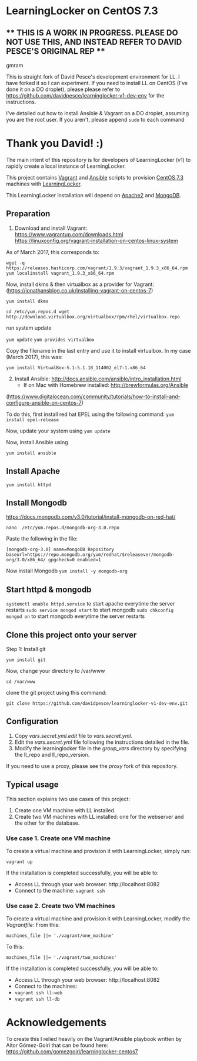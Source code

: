 # LearningLocker on CentOS 7.3

## ** THIS IS A WORK IN PROGRESS. PLEASE DO NOT USE THIS, AND INSTEAD REFER TO DAVID PESCE'S ORIGINAL REP **
 gmram

 This is straight fork of David Pesce's development environment for LL. I have forked it so I can experiment. If you need to install LL  on CentOS (I've done it on a DO droplet), please please refer to https://github.com/davidpesce/learninglocker-v1-dev-env for the instructions. 
 
 I've detailed out how to install Ansible & Vagrant on a DO droplet, assuming you are the root user. If you aren't, please append 
 `sudo` to each command

# Thank you David! :)


The main intent of this repository is for developers of LearningLocker (v1) to rapidly create a local instance of LearningLocker. 

This project contains [Vagrant](https://www.vagrantup.com/) and [Ansible](http://www.ansible.com/) scripts to provision [CentOS 7.3](https://www.centos.org/) machines with [LearningLocker](http://learninglocker.net/). 

This LearningLocker installation will depend on [Apache2](http://httpd.apache.org/) and [MongoDB](https://www.mongodb.org/).

## Preparation
1. Download and install Vagrant: https://www.vagrantup.com/downloads.html
https://linuxconfig.org/vagrant-installation-on-centos-linux-system

As of March 2017, this corresponds to:

`wget -q https://releases.hashicorp.com/vagrant/1.9.3/vagrant_1.9.3_x86_64.rpm
 yum localinstall vagrant_1.9.3_x86_64.rpm`

Now, install dkms & then virtualbox as a provider for Vagrant:
(https://jonathansblog.co.uk/installing-vagrant-on-centos-7)

`yum install dkms` 

`cd /etc/yum.repos.d
wget http://download.virtualbox.org/virtualbox/rpm/rhel/virtualbox.repo`

run system update

`yum update`
`yum provides virtualbox`

Copy the filename in the last entry and use it to install virtualbox. In my case (March 2017), this was:

`yum install VirtualBox-5.1-5.1.18_114002_el7-1.x86_64`


2. Install Ansible: http://docs.ansible.com/ansible/intro_installation.html
   * If on Mac with Homebrew installed: http://brewformulas.org/Ansible

(https://www.digitalocean.com/community/tutorials/how-to-install-and-configure-ansible-on-centos-7)

To do this, first install red hat EPEL using the following command:
 `yum install epel-release`
 
 Now, update your system using
 `yum update`
 
 Now, install Ansible using
 
 `yum install ansible`
 
## Install Apache
`yum install httpd`

## Install Mongodb
https://docs.mongodb.com/v3.0/tutorial/install-mongodb-on-red-hat/

`nano  /etc/yum.repos.d/mongodb-org-3.0.repo`

Paste the following in the file:

`[mongodb-org-3.0]
name=MongoDB Repository
baseurl=https://repo.mongodb.org/yum/redhat/$releasever/mongodb-org/3.0/x86_64/
gpgcheck=0
enabled=1`

Now install Mongodb
`yum install -y mongodb-org`


## Start httpd & mongodb

`systemctl enable httpd.service` to start apache everytime the server restarts
`sudo service mongod start` to start mongodb
`sudo chkconfig mongod on` to start mongodb everytime the server restarts

## Clone this project onto your server
 
 Step 1: Install git
 
 `yum install git`
 
 Now, change your directory to /var/www
 
 `cd /var/www`
 
 clone the git project using this command:
 
 `git clone https://github.com/davidpesce/learninglocker-v1-dev-env.git`
 
  ## Configuration

1. Copy _vars.secret.yml.edit_ file to  _vars.secret.yml_.
2. Edit the _vars.secret.yml_ file following the instructions detailed in the file.
3. Modify the learninglocker file in the _group\_vars_ directory by specifying the ll_repo and ll_repo_version.

If you need to use a proxy, please see the _proxy_ fork of this repository.

## Typical usage

This section explains two use cases of this project:

 1. Create one VM machine with LL installed.
 2. Create two VM machines with LL installed: one for the webserver and the other for the database.

### Use case 1. Create one VM machine

To create a virtual machine and provision it with LearningLocker, simply run:

    vagrant up

If the installation is completed successfully, you will be able to:

 * Access LL through your web browser: http://localhost:8082
 * Connect to the machine: ```vagrant ssh```

### Use case 2. Create two VM machines

To create a virtual machine and provision it with LearningLocker, modify the _Vagrantfile_:
From this:

    machines_file ||= './vagrant/one_machine'
    
To this:

    machines_file ||= './vagrant/two_machines'

If the installation is completed successfully, you will be able to:

 * Access LL through your web browser: http://localhost:8082
 * Connect to the machines:
  * ```vagrant ssh ll-web```
  * ```vagrant ssh ll-db```
    
  
# Acknowledgements
To create this I relied heavily on the Vagrant/Ansible playbook written by Aitor Gómez-Goiri that can be found here: https://github.com/gomezgoiri/learninglocker-centos7 
